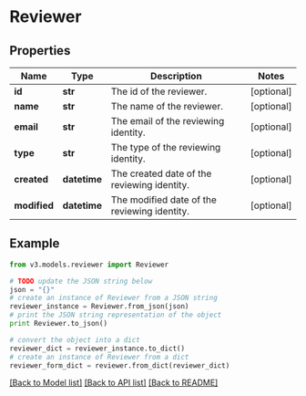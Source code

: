 # Reviewer


## Properties
Name | Type | Description | Notes
------------ | ------------- | ------------- | -------------
**id** | **str** | The id of the reviewer. | [optional] 
**name** | **str** | The name of the reviewer. | [optional] 
**email** | **str** | The email of the reviewing identity. | [optional] 
**type** | **str** | The type of the reviewing identity. | [optional] 
**created** | **datetime** | The created date of the reviewing identity. | [optional] 
**modified** | **datetime** | The modified date of the reviewing identity. | [optional] 

## Example

```python
from v3.models.reviewer import Reviewer

# TODO update the JSON string below
json = "{}"
# create an instance of Reviewer from a JSON string
reviewer_instance = Reviewer.from_json(json)
# print the JSON string representation of the object
print Reviewer.to_json()

# convert the object into a dict
reviewer_dict = reviewer_instance.to_dict()
# create an instance of Reviewer from a dict
reviewer_form_dict = reviewer.from_dict(reviewer_dict)
```
[[Back to Model list]](../README.md#documentation-for-models) [[Back to API list]](../README.md#documentation-for-api-endpoints) [[Back to README]](../README.md)


